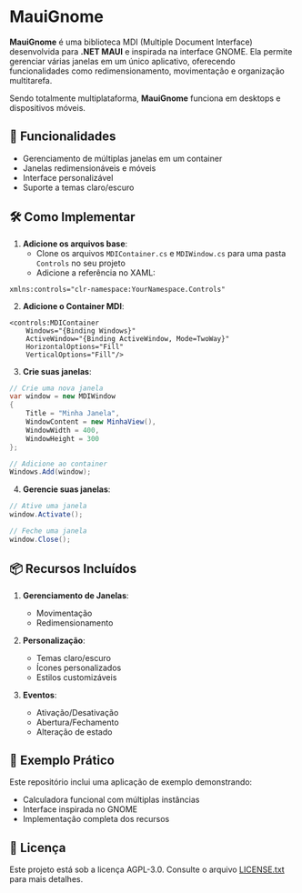 # MauiGnome

**MauiGnome** é uma biblioteca MDI (Multiple Document Interface) desenvolvida para **.NET MAUI** e inspirada na interface GNOME. Ela permite gerenciar várias janelas em um único aplicativo, oferecendo funcionalidades como redimensionamento, movimentação e organização multitarefa. 

Sendo totalmente multiplataforma, **MauiGnome** funciona em desktops e dispositivos móveis.

## 🚀 Funcionalidades
- Gerenciamento de múltiplas janelas em um container
- Janelas redimensionáveis e móveis
- Interface personalizável
- Suporte a temas claro/escuro

## 🛠️ Como Implementar

1. **Adicione os arquivos base**:
   * Clone os arquivos `MDIContainer.cs` e `MDIWindow.cs` para uma pasta `Controls` no seu projeto
   * Adicione a referência no XAML:
```xaml
xmlns:controls="clr-namespace:YourNamespace.Controls"
```

2. **Adicione o Container MDI**:
```xaml
<controls:MDIContainer 
    Windows="{Binding Windows}"
    ActiveWindow="{Binding ActiveWindow, Mode=TwoWay}" 
    HorizontalOptions="Fill" 
    VerticalOptions="Fill"/>
```

3. **Crie suas janelas**:
```csharp
// Crie uma nova janela
var window = new MDIWindow
{
    Title = "Minha Janela",
    WindowContent = new MinhaView(),
    WindowWidth = 400,
    WindowHeight = 300
};

// Adicione ao container
Windows.Add(window);
```

4. **Gerencie suas janelas**:
```csharp
// Ative uma janela
window.Activate();

// Feche uma janela
window.Close();
```

## 📦 Recursos Incluídos

1. **Gerenciamento de Janelas**:
   - Movimentação
   - Redimensionamento

2. **Personalização**:
   - Temas claro/escuro
   - Ícones personalizados
   - Estilos customizáveis

3. **Eventos**:
   - Ativação/Desativação
   - Abertura/Fechamento
   - Alteração de estado

## 🧪 Exemplo Prático

Este repositório inclui uma aplicação de exemplo demonstrando:
- Calculadora funcional com múltiplas instâncias
- Interface inspirada no GNOME
- Implementação completa dos recursos

## 📜 Licença

Este projeto está sob a licença AGPL-3.0. Consulte o arquivo [LICENSE.txt](https://github.com/fpedrolucas95/MauiGnome/blob/master/LICENSE.txt) para mais detalhes.
